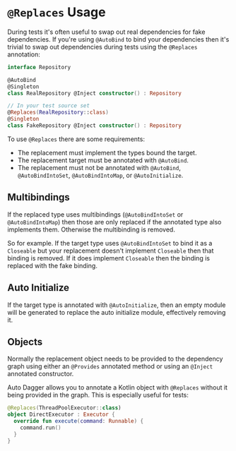 # `@Replaces` Usage 
During tests it's often useful to swap out real dependencies for fake dependencies. If you're using `@AutoBind` to
bind your dependencies then it's trivial to swap out dependencies during tests using the `@Replaces` annotation:
```kotlin
interface Repository

@AutoBind
@Singleton
class RealRepository @Inject constructor() : Repository

// In your test source set
@Replaces(RealRepository::class)
@Singleton
class FakeRepository @Inject constructor() : Repository
```

To use `@Replaces` there are some requirements:
- The replacement must implement the types bound the target. 
- The replacement target must be annotated with `@AutoBind`.
- The replacement must not be annotated with `@AutoBind`, `@AutoBindIntoSet`, `@AutoBindIntoMap`, or `@AutoInitialize`.

## Multibindings
If the replaced type uses multibindings (`@AutoBindIntoSet` or `@AutoBindIntoMap`) then those are only replaced if
the annotated type also implements them. Otherwise the multibinding is removed.

So for example. If the target type uses `@AutoBindIntoSet` to bind it as a `Closeable` but your replacement doesn't 
implement `Closeable` then that binding is removed. If it does implement `Closeable` then the binding is replaced with
the fake binding.

## Auto Initialize
If the target type is annotated with `@AutoInitialize`, then an empty module will be generated to replace the auto
initialize module, effectively removing it.

## Objects
Normally the replacement object needs to be provided to the dependency graph using either an `@Provides` annotated
method or using an `@Inject` annotated constructor.

Auto Dagger allows you to annotate a Kotlin object with `@Replaces` without it being provided in the graph.
This is especially useful for tests:
```kotlin
@Replaces(ThreadPoolExecutor::class)
object DirectExecutor : Executor {
  override fun execute(command: Runnable) {
    command.run()
  }
}
```